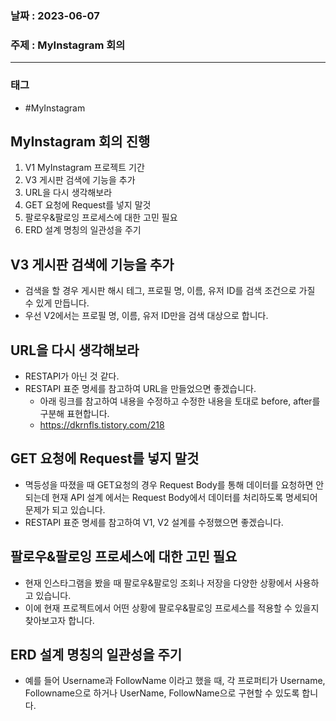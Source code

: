 ### 날짜 : 2023-06-07
### 주제 : MyInstagram 회의
---
### 태그
* #MyInstagram

## MyInstagram 회의 진행
1. V1 MyInstagram 프로젝트 기간
2. V3 게시판 검색에 기능을 추가
3. URL을 다시 생각해보라
4. GET 요청에 Request를 넣지 말것
5. 팔로우&팔로잉 프로세스에 대한 고민 필요
6. ERD 설계 명칭의 일관성을 주기
  
 
## V3 게시판 검색에 기능을 추가
- 검색을 할 경우 게시판 해시 테그, 프로필 명, 이름, 유저 ID를 검색 조건으로 가질 수 있게 만듭니다.
- 우선 V2에서는 프로필 명, 이름, 유저 ID만을 검색 대상으로 합니다.

## URL을 다시 생각해보라
- RESTAPI가 아닌 것 같다. 
- RESTAPI 표준 명세를 참고하여 URL을 만들었으면 좋겠습니다.
  * 아래 링크를 참고하여 내용을 수정하고 수정한 내용을 토대로 before, after를 구분해 표현합니다. 
  * https://dkrnfls.tistory.com/218

## GET 요청에 Request를 넣지 말것
- 멱등성을 따졌을 때 GET요청의 경우 Request Body를 통해 데이터를 요청하면 안되는데 현재 API 설계
  에서는 Request Body에서 데이터를 처리하도록 명세되어 문제가 되고 있습니다.
- RESTAPI 표준 명세를 참고하여 V1, V2 설계를 수정했으면 좋겠습니다.

## 팔로우&팔로잉 프로세스에 대한 고민 필요
- 현재 인스타그램을 봤을 때 팔로우&팔로잉 조회나 저장을 다양한 상황에서 사용하고 있습니다.
- 이에 현재 프로젝트에서 어떤 상황에 팔로우&팔로잉 프로세스를 적용할 수 있을지 찾아보고자 합니다. 

## ERD 설계 명칭의 일관성을 주기
- 예를 들어 Username과 FollowName 이라고 했을 때, 각 프로퍼티가 Username, Followname으로 하거나 
  UserName, FollowName으로 구현할 수 있도록 합니다.
 